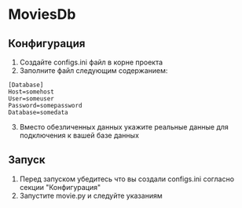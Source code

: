 # MoviesDb

## Конфигурация

1. Создайте configs.ini файл в корне проекта
2. Заполните файл следующим содержанием:

````
[Database]
Host=somehost
User=someuser
Password=somepassword
Database=somedata
````

3. Вместо обезличенных данных укажите реальные данные для подключения к вашей базе данных

## Запуск

1. Перед запуском убедитесь что вы создали configs.ini согласно секции "Конфигурация"
2. Запустите movie.py и следуйте указаниям